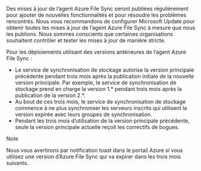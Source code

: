 Des mises à jour de l’agent Azure File Sync seront publiées régulièrement pour ajouter de nouvelles fonctionnalités et pour résoudre les problèmes rencontrés. Nous vous recommandons de configurer Microsoft Update pour obtenir toutes les mises à jour de l’agent Azure File Sync à mesure que nous les publions. Nous sommes conscients que certaines organisations souhaitent contrôler et tester les mises à jour de manière stricte. 

Pour les déploiements utilisant des versions antérieures de l’agent Azure File Sync :

- Le service de synchronisation de stockage autorise la version principale précédente pendant trois mois après la publication initiale de la nouvelle version principale. Par exemple, le service de synchronisation de stockage prend en charge la version 1.\* pendant trois mois après la publication de la version 2.\*.
- Au bout de ces trois mois, le service de synchronisation de stockage commence à ne plus synchroniser les serveurs inscrits qui utilisent la version expirée avec leurs groupes de synchronisation.
- Pendant les trois mois d’utilisation de la version principale précédente, seule la version principale actuelle reçoit les correctifs de bogues.

> [!Note]  
> Nous vous avertirons par notification toast dans le portail Azure si vous utilisez une version d’Azure File Sync qui va expirer dans les trois mois suivants.